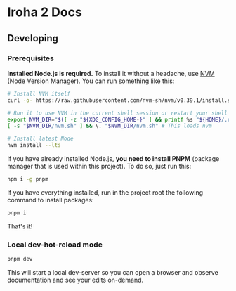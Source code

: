 # Iroha 2 Docs

## Developing

### Prerequisites

**Installed Node.js is required.** To install it without a headache, use [NVM](https://github.com/nvm-sh/nvm#installing-and-updating) (Node Version Manager). You can run something like this:

```bash
# Install NVM itself
curl -o- https://raw.githubusercontent.com/nvm-sh/nvm/v0.39.1/install.sh | bash

# Run it to use NVM in the current shell session or restart your shell
export NVM_DIR="$([ -z "${XDG_CONFIG_HOME-}" ] && printf %s "${HOME}/.nvm" || printf %s "${XDG_CONFIG_HOME}/nvm")"
[ -s "$NVM_DIR/nvm.sh" ] && \. "$NVM_DIR/nvm.sh" # This loads nvm

# Install latest Node
nvm install --lts
```

If you have already installed Node.js, **you need to install PNPM** (package manager that is used within this project). To do so, just run this:

```bash
npm i -g pnpm
```

If you have everything installed, run in the project root the following command to install packages:

```bash
pnpm i
```

That's it!

### Local dev-hot-reload mode

```bash
pnpm dev
```

This will start a local dev-server so you can open a browser and observe documentation and see your edits on-demand.
